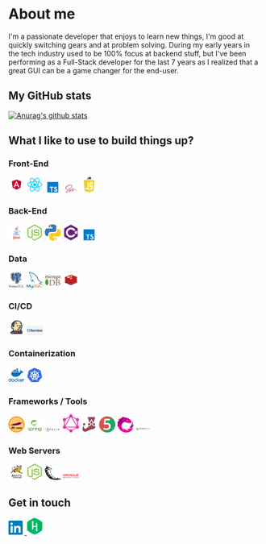 # About me

<p>
I'm a passionate developer that enjoys to learn new things, I'm good at quickly switching gears and at problem solving. During my early years in the tech industry used to be 100% focus at backend stuff, but I've been performing as a Full-Stack developer for the last 7 years as I realized that a great GUI can be a game changer for the end-user.
</p>

## My GitHub stats

[![Anurag's github stats](https://github-readme-stats.vercel.app/api?username=idcodeoverflow&count_private=true&show_icons=true&theme=transparent&hide=issues)](https://github.com/anuraghazra/github-readme-stats)

## What I like to use to build things up?

### Front-End

<div class="tech-container">
    <img src="./media/angular.png" width="32px">
    <img src="./media/react.png" width="32px">
    <img src="./media/ts.png" width="32px">
    <img src="./media/sass.png" width="32px">
    <img src="./media/js.png" width="32px">
</div>

### Back-End

<div class="tech-container">
    <img src="./media/java.png" width="32px">
    <img src="./media/node.png" width="32px">
    <img src="./media/python.png" width="32px">
    <img src="./media/c-sharp.png" width="32px">
    <img src="./media/ts.png" width="32px">
</div>

### Data

<div class="tech-container">
    <img src="./media/postgres.png" width="32px">
    <img src="./media/mysql.png" width="32px">
    <img src="./media/mongo.png" width="32px">
    <img src="./media/redis.png" width="32px">
</div>

### CI/CD

<div class="tech-container">
    <img src="./media/jenkins.png" width="32px">
    <img src="./media/bamboo.png" width="32px">
</div>

### Containerization

<div class="tech-container">
    <img src="./media/docker.png" width="32px">
    <img src="./media/kubernetes.png" width="32px">
</div>

### Frameworks / Tools

<div class="tech-container">
    <img src="./media/maven.png" width="32px">
    <img src="./media/spring.png" width="32px">
    <img src="./media/apollo.png" width="32px">
    <img src="./media/graphql.png" width="32px">
    <img src="./media/jest.svg" width="32px">
    <img src="./media/junit.png" width="32px">
    <img src="./media/rxjs.png" width="32px">
    <img src="./media/hibernate.png" width="32px">
</div>

### Web Servers

<div class="tech-container">
    <img src="./media/tomcat.png" width="32px">
    <img src="./media/node.png" width="32px">
    <img src="./media/flask.png" width="32px">
    <img src="./media/weblogic.png" width="32px">
</div>

## Get in touch

<div>
    <a href="https://www.linkedin.com/in/david-israel-garc%C3%ADa-alc%C3%A1zar-4825a554/">
        <img src="./media/linkedin.png" alt="David's LinkedIn" width="32px">
    </a>
    <a href="https://www.hackerrank.com/idcodeoverflow">
        <img src="./media/hackerrank.png" alt="David's HackerRank profile" width="32px">
    </a>
</div>
